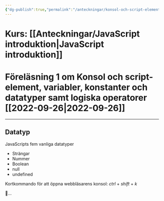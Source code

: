 ```yaml
---
{"dg-publish":true,"permalink":"/anteckningar/konsol-och-script-element-variabler-konstanter-och-datatyper-samt-logiska-operatorer/"}
---
```


# Kurs: [[Anteckningar/JavaScript introduktion\|JavaScript introduktion]]
# Föreläsning 1 om Konsol och script-element, variabler, konstanter och datatyper samt logiska operatorer [[2022-09-26\|2022-09-26]]
---
## Datatyp 
JavaScripts fem vanliga datatyper
- Strängar
- Nummer
- Boolean
- null
- undefined

Kortkommando för att öppna webbläsarens konsol: *ctrl* + *shift* + *k*

🦥... 